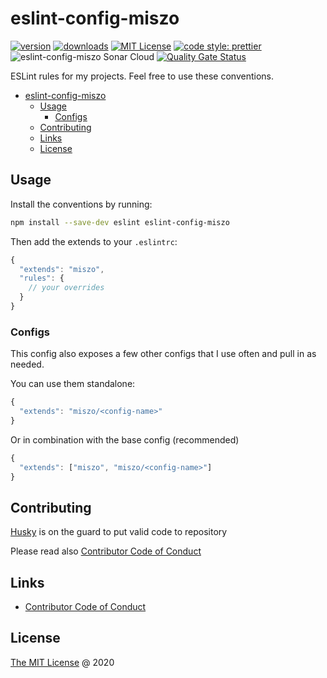 # eslint-config-miszo

[![version](https://img.shields.io/npm/v/eslint-config-miszo.svg?style=flat-square)](https://www.npmjs.com/package/eslint-config-miszo)
[![downloads](https://img.shields.io/npm/dw/eslint-config-miszo.svg?style=flat-square)](https://npm-stat.com/charts.html?package=eslint-config-miszo&from=2019-02-24)
[![MIT License](https://img.shields.io/npm/l/eslint-config-miszo.svg?style=flat-square)](http://opensource.org/licenses/MIT)
[![code style: prettier](https://img.shields.io/badge/code_style-prettier-ff69b4.svg?style=flat-square)](https://github.com/prettier/prettier)
![eslint-config-miszo Sonar Cloud](https://github.com/miszo/configs/workflows/eslint-config-miszo%20Sonar%20Cloud/badge.svg)
[![Quality Gate Status](https://sonarcloud.io/api/project_badges/measure?project=eslint-config-miszo&metric=alert_status)](https://sonarcloud.io/dashboard?id=eslint-config-miszo)

ESLint rules for my projects. Feel free to use these conventions.

- [eslint-config-miszo](#eslint-config-miszo)
  - [Usage](#usage)
    - [Configs](#configs)
  - [Contributing](#contributing)
  - [Links](#links)
  - [License](#license)

## Usage

Install the conventions by running:

```bash
npm install --save-dev eslint eslint-config-miszo
```

Then add the extends to your `.eslintrc`:

```javascript
{
  "extends": "miszo",
  "rules": {
    // your overrides
  }
}
```

### Configs

This config also exposes a few other configs that I use often and pull in as needed.

You can use them standalone:

```javascript
{
  "extends": "miszo/<config-name>"
}
```

Or in combination with the base config (recommended)

```javascript
{
  "extends": ["miszo", "miszo/<config-name>"]
}
```

## Contributing

[Husky](https://github.com/typicode/husky) is on the guard to put valid code to repository

Please read also [Contributor Code of Conduct](./CODE_OF_CONDUCT.md)

## Links

- [Contributor Code of Conduct](./CODE_OF_CONDUCT.md)

## License

[The MIT License](https://miszo.mit-license.org) @ 2020
